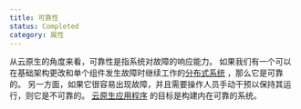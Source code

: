 ```yaml
---
title: 可靠性
status: Completed
category: 属性
---
```


从云原生的角度来看，可靠性是指系统对故障的响应能力。
如果我们有一个可以在基础架构更改和单个组件发生故障时继续工作的[分布式系统](/zh-cn/distributed-systems/) ，那么它是可靠的。
另一方面，如果它很容易出现故障，并且需要操作人员手动干预以保持其运行，则它是不可靠的。
[云原生应用程序](/zh-cn/cloud-native-apps/) 的目标是构建内在可靠的系统。
